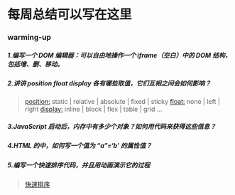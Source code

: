 # 每周总结可以写在这里

### warming-up

##### 1.编写一个 DOM 编辑器：可以自由地操作一个 iframe（空白）中的 DOM 结构，包括增、删、移动。

##### 2.讲讲 position float display 各有哪些取值，它们互相之间会如何影响？
> [position:](https://developer.mozilla.org/zh-CN/docs/Web/CSS/position) static | relative | absolute | fixed | sticky
[float:](https://developer.mozilla.org/zh-CN/docs/CSS/float) none | left | right
[display:](https://developer.mozilla.org/zh-CN/docs/Web/CSS/display) inline | block | flex | table | grid ... 

##### 3.JavaScript 启动后，内存中有多少个对象？如何用代码来获得这些信息？

##### 4.HTML 的中，如何写一个值为 “a”=‘b’ 的属性值？

##### 5.编写一个快速排序代码，并且用动画演示它的过程

>  [快速排序](https://jtr354.github.io/Frontend-01-Template/)
